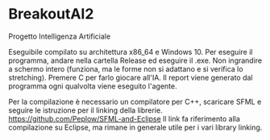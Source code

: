 # BreakoutAI2
Progetto Intelligenza Artificiale

Eseguibile compilato su architettura x86_64 e Windows 10. Per eseguire il programma, andare nella cartella Release ed eseguire il .exe. Non ingrandire a schermo intero (funziona, ma le forme non si adattano e si verifica lo stretching). Premere C per farlo giocare all'IA. Il report viene generato dal programma ogni qualvolta viene eseguito l'agente.

Per la compilazione è necessario un compilatore per C++, scaricare SFML e seguire le istruzione per il linking della librerie. https://github.com/Peplow/SFML-and-Eclipse Il link fa riferimento alla compilazione su Eclipse, ma rimane in generale utile per i vari library linking.
